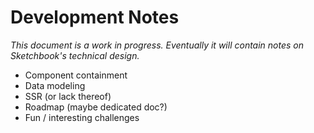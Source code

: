 # Development Notes

_This document is a work in progress. Eventually it will contain notes on Sketchbook's technical design._

-   Component containment
-   Data modeling
-   SSR (or lack thereof)
-   Roadmap (maybe dedicated doc?)
-   Fun / interesting challenges
